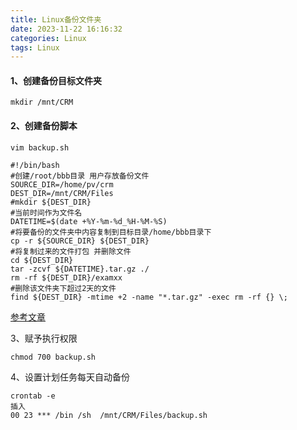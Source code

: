 ```yaml
---
title: Linux备份文件夹
date: 2023-11-22 16:16:32
categories: Linux
tags: Linux
---
```

#### 1、创建备份目标文件夹

```shell
mkdir /mnt/CRM
```

<!--more-->


#### 2、创建备份脚本

```shell
vim backup.sh
```

```shell
#!/bin/bash
#创建/root/bbb目录 用户存放备份文件
SOURCE_DIR=/home/pv/crm
DEST_DIR=/mnt/CRM/Files
#mkdir ${DEST_DIR}
#当前时间作为文件名
DATETIME=$(date +%Y-%m-%d_%H-%M-%S)
#将要备份的文件夹中内容复制到目标目录/home/bbb目录下
cp -r ${SOURCE_DIR} ${DEST_DIR}
#将复制过来的文件打包 并删除文件
cd ${DEST_DIR}
tar -zcvf ${DATETIME}.tar.gz ./
rm -rf ${DEST_DIR}/examxx
#删除该文件夹下超过2天的文件
find ${DEST_DIR} -mtime +2 -name "*.tar.gz" -exec rm -rf {} \;

```

[参考文章](https://blog.csdn.net/wangqing84411433/article/details/129632447?ops_request_misc=%257B%2522request%255Fid%2522%253A%2522170062530416800186563739%2522%252C%2522scm%2522%253A%252220140713.130102334.pc%255Fblog.%2522%257D&request_id=170062530416800186563739&biz_id=0&utm_medium=distribute.pc_search_result.none-task-blog-2~blog~first_rank_ecpm_v1~rank_v31_ecpm-4-129632447-null-null.nonecase&utm_term=linux%E6%89%93%E5%8C%85%E5%A4%87%E4%BB%BD%E6%96%87%E4%BB%B6%E5%A4%B9&spm=1018.2226.3001.4450)

3、赋予执行权限

```shell
chmod 700 backup.sh
```

4、设置计划任务每天自动备份

```shell
crontab -e
插入
00 23 *** /bin /sh  /mnt/CRM/Files/backup.sh
```

